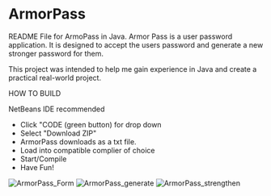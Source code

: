 # ArmorPass


README File for ArmoPass in Java. Armor Pass is a user password application. It is designed to accept the users password and generate a new stronger password for them. 

This project was intended to help me gain experience in Java and create a practical real-world project. 

HOW TO BUILD

NetBeans IDE recommended
- Click "CODE (green button) for drop down
- Select "Download ZIP"
- ArmorPass downloads as a txt file. 
- Load into compatible complier of choice
- Start/Compile
- Have Fun!

![ArmorPass_Form](https://user-images.githubusercontent.com/115842785/200479238-796dcad2-3391-468d-a0ff-b7ae69de1a56.png)
![ArmorPass_generate](https://user-images.githubusercontent.com/115842785/200479246-3fccbecd-0549-4f07-ae13-2b4ac10f8e0c.png)
![ArmorPass_strengthen](https://user-images.githubusercontent.com/115842785/200479254-51a41804-faca-48d7-b2bc-ca0cd18195ad.png)
